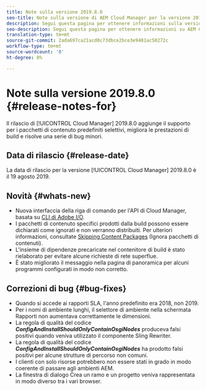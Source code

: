 ```yaml
---
title: Note sulla versione 2019.8.0
seo-title: Note sulla versione di AEM Cloud Manager per la versione 2019.8.0
description: Segui questa pagina per ottenere informazioni sulla versione 2019.8.0 di Cloud Manager.
seo-description: Segui questa pagina per ottenere informazioni su AEM Cloud Manager Release 2019.8.0.
translation-type: tm+mt
source-git-commit: 2ada697ca21acd0c73dbce2bce3e9481ac50272c
workflow-type: tm+mt
source-wordcount: '0'
ht-degree: 0%

---
```


# Note sulla versione 2019.8.0 {#release-notes-for}

Il rilascio di [!UICONTROL Cloud Manager] 2019.8.0 aggiunge il supporto per i pacchetti di contenuto predefiniti selettivi, migliora le prestazioni di build e risolve una serie di bug minori.

## Data di rilascio {#release-date}

La data di rilascio per la versione [!UICONTROL Cloud Manager] 2019.8.0 è il 19 agosto 2019.

## Novità {#whats-new}

* Nuova interfaccia della riga di comando per l&#39;API di Cloud Manager, basata su [ CLI di Adobe I/O](https://github.com/adobe/aio-cli-plugin-cloudmanager).
* I pacchetti di contenuto specifici prodotti dalla build possono essere dichiarati come ignorati e non verranno distribuiti. Per ulteriori informazioni, consultate [Skipping Content Packages](/help/using/setting-up-project.md#skipping-content-packages) (Ignora pacchetti di contenuti).
* L&#39;insieme di dipendenze precaricate nel contenitore di build è stato rielaborato per evitare alcune richieste di rete superflue.
* È stato migliorato il messaggio nella pagina di panoramica per alcuni programmi configurati in modo non corretto.

## Correzioni di bug {#bug-fixes}

* Quando si accede ai rapporti SLA, l&#39;anno predefinito era 2018, non 2019.
* Per i nomi di ambiente lunghi, il selettore di ambiente nella schermata Rapporti non aumentava correttamente le dimensioni.
* La regola di qualità del codice ***ConfigAndInstallShouldOnlyContainOsgiNodes*** produceva falsi positivi quando veniva utilizzato il componente Sling Rewriter.
* La regola di qualità del codice ***ConfigAndInstallShouldOnlyContainOsgiNodes*** ha prodotto falsi positivi per alcune strutture di percorso non comuni.
* I clienti con solo risorse potrebbero non essere stati in grado in modo coerente di passare agli ambienti AEM.
* La finestra di dialogo Crea un ramo e un progetto veniva rappresentata in modo diverso tra i vari browser.
